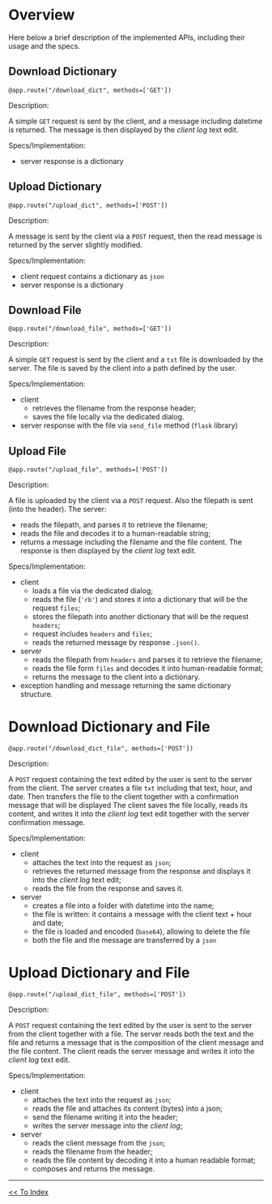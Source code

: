 # Overview

Here below a brief description of the implemented APIs, including their usage and the specs.

## Download Dictionary

`@app.route("/download_dict", methods=['GET'])`

Description:

A simple `GET` request is sent by the client, and a message including datetime is returned. The message is then displayed by the *client log* text edit.

Specs/Implementation:

- server response is a dictionary 

## Upload Dictionary

`@app.route("/upload_dict", methods=['POST'])`

Description:

A message is sent by the client via a `POST` request, then the read message is returned by the server slightly modified.

Specs/Implementation:

- client request contains a dictionary as `json`
- server response is a dictionary

## Download File

`@app.route("/download_file", methods=['GET'])`

Description:

A simple `GET` request is sent by the client and a `txt` file is downloaded by the server. The file is saved by the client into a path defined by the user.

Specs/Implementation:

- client 
  - retrieves the filename from the response header;
  - saves the file locally via the dedicated dialog.
- server response with the file via `send_file` method (`flask` library)

## Upload File

`@app.route("/upload_file", methods=['POST'])`

Description:

A file is uploaded by the client via a `POST` request. Also the filepath is sent (into the header). The server:
- reads the filepath, and parses it to retrieve the filename;
- reads the file and decodes it to a human-readable string;
- returns a message including the filename and the file content.
The response is then displayed by the *client log* text edit. 

Specs/Implementation:

- client
  - loads a file via the dedicated dialog;
  - reads the file (`'rb'`) and stores it into a dictionary that will be the request `files`;
  - stores the filepath into another dictionary that will be the request `headers`;
  - request includes `headers` and `files`;
  - reads the returned message by response `.json()`.
- server
  - reads the filepath from `headers` and parses it to retrieve the filename;
  - reads the file form `files` and decodes it into human-readable format;
  - returns the message to the client into a dictionary.
- exception handling and message returning the same dictionary structure.

# Download Dictionary and File

`@app.route("/download_dict_file", methods=['POST'])`

Description:

A `POST` request containing the text edited by the user is sent to the server from the client. The server creates a file `txt` including that text, hour, and date. Then transfers the file to the client together with a confirmation message that will be displayed
The client saves the file locally, reads its content, and writes it into the *client log* text edit together with the server confirmation message.

Specs/Implementation:
- client
  - attaches the text into the request as `json`;
  - retrieves the returned message from the response and displays it into the *client log* text edit;
  - reads the file from the response and saves it.
- server
  - creates a file into a folder with datetime into the name;
  - the file is written: it contains a message with the client text + hour and date;
  - the file is loaded and encoded (`base64`), allowing to delete the file
  - both the file and the message are transferred by a `json`


# Upload Dictionary and File

`@app.route("/upload_dict_file", methods=['POST'])`

Description:

A `POST` request containing the text edited by the user is sent to the server from the client together with a file. The server reads both the text and the file and returns a message that is the composition of the client message and the file content. The client reads the server message and writes it into the *client log* text edit.

Specs/Implementation:

- client
  - attaches the text into the request as `json`;
  - reads the file and attaches its content (bytes) into a json;
  - send the filename writing it into the header;
  - writes the server message into the *client log*;
- server
  - reads the client message from the `json`;
  - reads the filename from the header;
  - reads the file content by decoding it into a human readable format;
  - composes and returns the message.


---

<a href="./../readme.md.md"><< To Index</a>